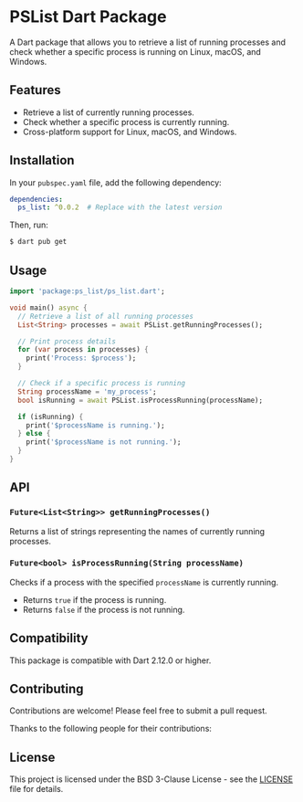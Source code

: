 # PSList Dart Package

A Dart package that allows you to retrieve a list of running processes and check whether a specific process is running on Linux, macOS, and Windows.

## Features

- Retrieve a list of currently running processes.
- Check whether a specific process is currently running.
- Cross-platform support for Linux, macOS, and Windows.

## Installation

In your `pubspec.yaml` file, add the following dependency:

```yaml
dependencies:
  ps_list: ^0.0.2  # Replace with the latest version
```

Then, run:

```bash
$ dart pub get
```

## Usage

```dart
import 'package:ps_list/ps_list.dart';

void main() async {
  // Retrieve a list of all running processes
  List<String> processes = await PSList.getRunningProcesses();

  // Print process details
  for (var process in processes) {
    print('Process: $process');
  }

  // Check if a specific process is running
  String processName = 'my_process';
  bool isRunning = await PSList.isProcessRunning(processName);

  if (isRunning) {
    print('$processName is running.');
  } else {
    print('$processName is not running.');
  }
}
```

## API

### `Future<List<String>> getRunningProcesses()`

Returns a list of strings representing the names of currently running processes.

### `Future<bool> isProcessRunning(String processName)`

Checks if a process with the specified `processName` is currently running.

- Returns `true` if the process is running.
- Returns `false` if the process is not running.

## Compatibility

This package is compatible with Dart 2.12.0 or higher.

## Contributing

Contributions are welcome! Please feel free to submit a pull request.

Thanks to the following people for their contributions:

<!-- readme: contributors -start -->
<!-- readme: contributors -end -->

## License

This project is licensed under the BSD 3-Clause License - see the [LICENSE](LICENSE) file for details.